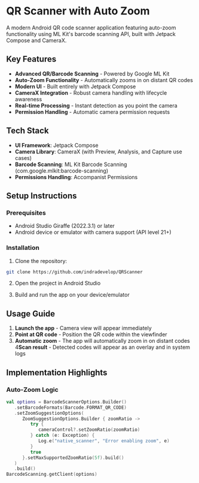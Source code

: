 # QR Scanner with Auto Zoom

A modern Android QR code scanner application featuring auto-zoom functionality using ML Kit's barcode scanning API, built with Jetpack Compose and CameraX.

## Key Features

- **Advanced QR/Barcode Scanning** - Powered by Google ML Kit
- **Auto-Zoom Functionality** - Automatically zooms in on distant QR codes
- **Modern UI** - Built entirely with Jetpack Compose
- **CameraX Integration** - Robust camera handling with lifecycle awareness
- **Real-time Processing** - Instant detection as you point the camera
- **Permission Handling** - Automatic camera permission requests

## Tech Stack

- **UI Framework**: Jetpack Compose
- **Camera Library**: CameraX (with Preview, Analysis, and Capture use cases)
- **Barcode Scanning**: ML Kit Barcode Scanning (com.google.mlkit:barcode-scanning)
- **Permissions Handling**: Accompanist Permissions

## Setup Instructions

### Prerequisites
- Android Studio Giraffe (2022.3.1) or later
- Android device or emulator with camera support (API level 21+)

### Installation
1. Clone the repository:
```bash
git clone https://github.com/indradevelop/QRScanner
```

2. Open the project in Android Studio

3. Build and run the app on your device/emulator

## Usage Guide

1. **Launch the app** - Camera view will appear immediately
2. **Point at QR code** - Position the QR code within the viewfinder
3. **Automatic zoom** - The app will automatically zoom in on distant codes
4**Scan result** - Detected codes will appear as an overlay and in system logs

## Implementation Highlights

### Auto-Zoom Logic
```kotlin
val options = BarcodeScannerOptions.Builder()
   .setBarcodeFormats(Barcode.FORMAT_QR_CODE)
   .setZoomSuggestionOptions(
      ZoomSuggestionOptions.Builder { zoomRatio ->
         try {
            cameraControl?.setZoomRatio(zoomRatio)
         } catch (e: Exception) {
            Log.e("native_scanner", "Error enabling zoom", e)
         }
         true
      }.setMaxSupportedZoomRatio(5f).build()
   )
   .build()
BarcodeScanning.getClient(options)
```